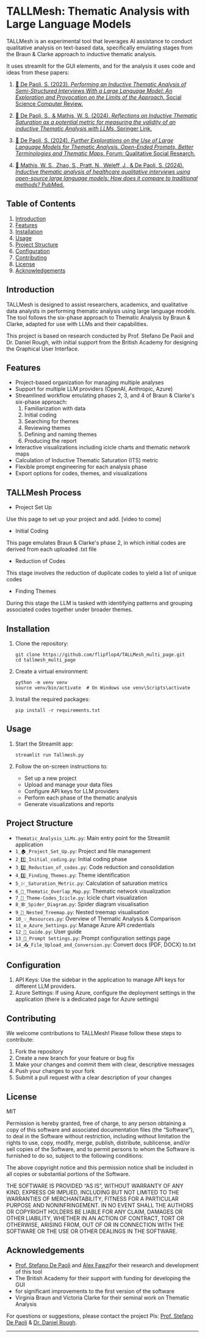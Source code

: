 # TALLMesh: Thematic Analysis with Large Language Models

TALLMesh is an experimental tool that leverages AI assistance to conduct qualitative analysis on text-based data, specifically emulating stages from the Braun & Clarke approach to inductive thematic analysis.

It uses streamlit for the GUI elements, and for the analysis it uses code and ideas from these papers:

1. [📃 De Paoli, S. (2023). *Performing an Inductive Thematic Analysis of Semi-Structured Interviews With a Large Language Model: An Exploration and Provocation on the Limits of the Approach*. Social Science Computer Review.](https://journals.sagepub.com/doi/full/10.1177/08944393231220483)

2. [📃 De Paoli, S., & Mathis, W. S. (2024). *Reflections on Inductive Thematic Saturation as a potential metric for measuring the validity of an inductive Thematic Analysis with LLMs*. Springer Link.](https://link.springer.com/article/10.1007/s11135-024-01950-6)

3. [📃 De Paoli, S. (2024). *Further Explorations on the Use of Large Language Models for Thematic Analysis. Open-Ended Prompts, Better Terminologies and Thematic Maps*. Forum: Qualitative Social Research.](https://link.springer.com/article/10.1007/s11135-024-01950-6)

4. [📃 Mathis, W. S., Zhao, S., Pratt, N., Weleff, J., & De Paoli, S. (2024). *Inductive thematic analysis of healthcare qualitative interviews using open-source large language models: How does it compare to traditional methods?* PubMed.](https://pubmed.ncbi.nlm.nih.gov/39067136/)


## Table of Contents

1. [Introduction](#introduction)
2. [Features](#features)
3. [Installation](#installation)
4. [Usage](#usage)
5. [Project Structure](#project-structure)
6. [Configuration](#configuration)
7. [Contributing](#contributing)
8. [License](#license)
9. [Acknowledgements](#acknowledgements)

## Introduction

TALLMesh is designed to assist researchers, academics, and qualitative data analysts in performing thematic analysis using large language models. The tool follows the six-phase approach to Thematic Analysis by Braun & Clarke, adapted for use with LLMs and their capabilities.

This project is based on research conducted by Prof. Stefano De Paoli and Dr. Daniel Rough, with initial support from the British Academy for designing the Graphical User Interface.

## Features

- Project-based organization for managing multiple analyses
- Support for multiple LLM providers (OpenAI, Anthropic, Azure)
- Streamlined workflow emulating phases 2, 3, and 4 of Braun & Clarke's six-phase approach:
  1. Familiarization with data
  2. Initial coding
  3. Searching for themes
  4. Reviewing themes
  5. Defining and naming themes
  6. Producing the report
- Interactive visualizations including icicle charts and thematic network maps
- Calculation of Inductive Thematic Saturation (ITS) metric
- Flexible prompt engineering for each analysis phase
- Export options for codes, themes, and visualizations

## TALLMesh Process

- Project Set Up

Use this page to set up your project and add. [video to come]

- Initial Coding

This page emulates Braun & Clarke's phase 2, in which initial codes are derived from each uploaded .txt file

- Reduction of Codes

This stage involves the reduction of duplicate codes to yield a list of unique codes

- Finding Themes

During this stage the LLM is tasked with identifying patterns and grouping associated codes together under broader themes.


## Installation

1. Clone the repository:

   ```
   git clone https://github.com/flipflop4/TALLMesh_multi_page.git 
   cd tallmesh_multi_page
   ```

2. Create a virtual environment:

   ```
   python -m venv venv
   source venv/bin/activate  # On Windows use venv\Scripts\activate
   ```

3. Install the required packages:

   ```
   pip install -r requirements.txt
   ```

## Usage

1. Start the Streamlit app:

   ```
   streamlit run Tallmesh.py
   ```

2. Follow the on-screen instructions to:
   - Set up a new project
   - Upload and manage your data files
   - Configure API keys for LLM providers
   - Perform each phase of the thematic analysis
   - Generate visualizations and reports

## Project Structure

- `Thematic_Analysis_LLMs.py`: Main entry point for the Streamlit application
- `1_🏠_Project_Set_Up.py`: Project and file management
- `2_1️⃣_Initial_coding.py`: Initial coding phase
- `3_2️⃣_Reduction_of_codes.py`: Code reduction and consolidation
- `4_3️⃣_Finding_Themes.py`: Theme identification
- `5_💹_Saturation_Metric.py`: Calculation of saturation metrics
- `6_🔗_Thematic_Overlap_Map.py`: Thematic network visualization
- `7_🧊_Theme-Codes_Icicle.py`: Icicle chart visualization
- `8_🕸️_Spider_Diagram.py`: Spider diagram visualisation
- `9_🌳_Nested_Treemap.py`: Nested treemap visualisation
- `10_💡_Resources.py`: Overview of Thematic Analysis & Comparison
- `11_⚙️_Azure_Settings.py`: Manage Azure API credentials
- `12_📌_Guide.py`: User guide
- `13_📢_Prompt Settings.py`: Prompt configuration settings page
- `14_📤_File_Upload_and_Conversion.py`: Convert docs (PDF, DOCX) to.txt 

## Configuration

1. API Keys: Use the sidebar in the application to manage API keys for different LLM providers.
2. Azure Settings: If using Azure, configure the deployment settings in the application (there is a dedicated page for Azure settings)

## Contributing

We welcome contributions to TALLMesh! Please follow these steps to contribute:

1. Fork the repository
2. Create a new branch for your feature or bug fix
3. Make your changes and commit them with clear, descriptive messages
4. Push your changes to your fork
5. Submit a pull request with a clear description of your changes

## License

MIT

Permission is hereby granted, free of charge, to any person obtaining a copy of this software and associated documentation files (the “Software”), to deal in the Software without restriction, including without limitation the rights to use, copy, modify, merge, publish, distribute, sublicense, and/or sell copies of the Software, and to permit persons to whom the Software is furnished to do so, subject to the following conditions:

The above copyright notice and this permission notice shall be included in all copies or substantial portions of the Software.

THE SOFTWARE IS PROVIDED “AS IS”, WITHOUT WARRANTY OF ANY KIND, EXPRESS OR IMPLIED, INCLUDING BUT NOT LIMITED TO THE WARRANTIES OF MERCHANTABILITY, FITNESS FOR A PARTICULAR PURPOSE AND NONINFRINGEMENT. IN NO EVENT SHALL THE AUTHORS OR COPYRIGHT HOLDERS BE LIABLE FOR ANY CLAIM, DAMAGES OR OTHER LIABILITY, WHETHER IN AN ACTION OF CONTRACT, TORT OR OTHERWISE, ARISING FROM, OUT OF OR IN CONNECTION WITH THE SOFTWARE OR THE USE OR OTHER DEALINGS IN THE SOFTWARE.

## Acknowledgements

- [Prof. Stefano De Paoli](https://www.linkedin.com/in/stefanodepaoli/) and [Alex Fawzi](https://www.linkedin.com/in/alex-fawzi-94710199/)for their research and development of this tool
- The British Academy for their support with funding for developing the GUI
-  for significant improvements to the first version of the software 
- Virginia Braun and Victoria Clarke for their seminal work on Thematic Analysis

For questions or suggestions, please contact the project PIs: [Prof. Stefano De Paoli](mailto:s.depaoli@abertay.ac.uk) & [Dr. Daniel Rough](mailto:drough001@dundee.ac.uk).


---
